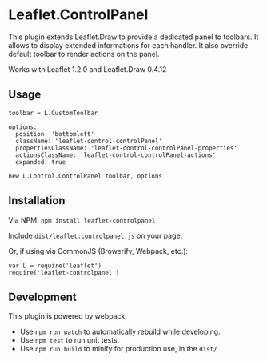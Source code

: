 # Leaflet.ControlPanel

This plugin extends Leaflet.Draw to provide a dedicated panel to toolbars.
It allows to display extended informations for each handler.
It also override default toolbar to render actions on the panel.

Works with Leaflet 1.2.0 and Leaflet.Draw 0.4.12

## Usage

```
toolbar = L.CustomToolbar

options:
  position: 'bottomleft'
  className: 'leaflet-control-controlPanel'
  propertiesClassName: 'leaflet-control-controlPanel-properties'
  actionsClassName: 'leaflet-control-controlPanel-actions'
  expanded: true

new L.Control.ControlPanel toolbar, options

```

## Installation
  Via NPM: ```npm install leaflet-controlpanel```

  Include ```dist/leaflet.controlpanel.js``` on your page.

  Or, if using via CommonJS (Browerify, Webpack, etc.):
  ```
var L = require('leaflet')
require('leaflet-controlpanel')
```
## Development  
This plugin is powered by webpack:

* Use ```npm run watch``` to automatically rebuild while developing.
* Use ```npm test``` to run unit tests.
* Use ```npm run build``` to minify for production use, in the ```dist/```
